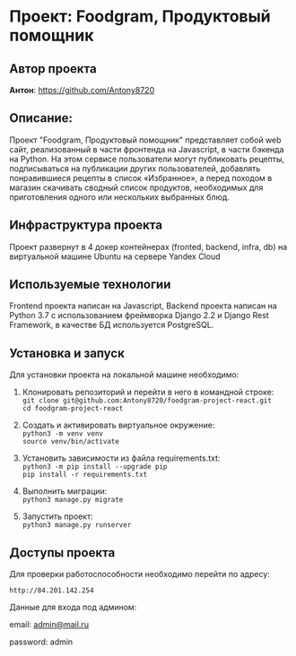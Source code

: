 # Проект: Foodgram, Продуктовый помощник 


## Автор проекта
**Антон**: https://github.com/Antony8720   

## Описание:

Проект "Foodgram, Продуктовый помощник" представляет собой web сайт, реализованный в части фронтенда на Javascript, в части бэкенда на Python. На этом сервисе пользователи могут публиковать рецепты, подписываться на публикации других пользователей, добавлять понравившиеся рецепты в список «Избранное», а перед походом в магазин скачивать сводный список продуктов, необходимых для приготовления одного или нескольких выбранных блюд.

## Инфраструктура проекта
Проект развернут в 4 докер контейнерах (fronted, backend, infra, db) на виртуальной машине Ubuntu на cервере Yandex Cloud

## Используемые технологии
Frontend проекта написан на Javascript, Backend проекта написан на Python 3.7 с использованием фреймворка Django 2.2 и Django Rest Framework, в качестве БД используется PostgreSQL.

## Установка и запуск
Для установки проекта на локальной машине необходимо:

1. Клонировать репозиторий и перейти в него в командной строке:  
`git clone git@github.com:Antony8720/foodgram-project-react.git`  
`cd foodgram-project-react`

2. Cоздать и активировать виртуальное окружение:  
`python3 -m venv venv`  
`source venv/bin/activate`

3. Установить зависимости из файла requirements.txt:  
`python3 -m pip install --upgrade pip`  
`pip install -r requirements.txt`

4. Выполнить миграции:  
`python3 manage.py migrate`

5. Запустить проект:  
`python3 manage.py runserver`

## Доступы проекта

Для проверки работоспособности необходимо перейти по адресу:

`http://84.201.142.254`

Данные для входа под админом:

email: admin@mail.ru 

password: admin